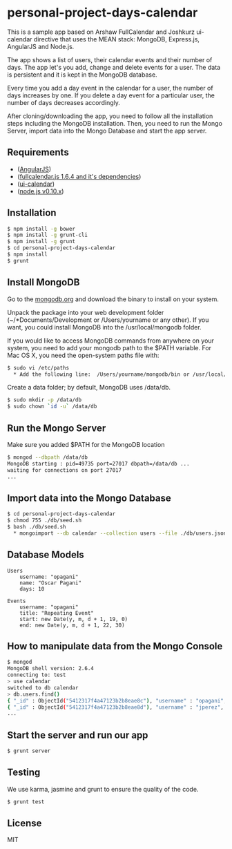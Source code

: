 personal-project-days-calendar
==============================

This is a sample app based on Arshaw FullCalendar and Joshkurz ui-calendar directive that uses the MEAN stack:  MongoDB, Express.js, AngularJS and Node.js.

The app shows a list of users, their calendar events and their number of days.  The app let's you add, change and delete events for a user.  The data is persistent and it is kept in the MongoDB database.

Every time you add a day event in the calendar for a user, the number of days increases by one.  If you delete a day event for a particular user, the number of days decreases accordingly. 

After cloning/downloading the app, you need to follow all the installation steps including the MongoDB installation.  Then, you need to run the Mongo Server, import data into the Mongo Database and start the  app server.

Requirements
------------
- ([AngularJS](http://code.angularjs.org/1.2.23/angular.js))
- ([fullcalendar.js 1.6.4 and it's dependencies](https://github.com/arshaw/fullcalendar/releases/tag/v1.6.4))
- ([ui-calendar](http://angular-ui.github.io/ui-calendar/))
- ([node.js v0.10.x](http://nodejs.org/download/))

Installation
------------

```bash
$ npm install -g bower
$ npm install -g grunt-cli
$ npm install -g grunt
$ cd personal-project-days-calendar
$ npm install
$ grunt
```

Install MongoDB
---------------

Go to the [mongodb.org](http://www.mongodb.org/downloads) and download the binary to install on your system.

Unpack the package into your web development folder (~/*Documents/Development or /Users/yourname or any other). If you want, you could install MongoDB into the /usr/local/mongodb folder.

If you would like to access MongoDB commands from anywhere on your system, you need to add your
mongodb path to the $PATH variable. For Mac OS X, you need the open-system paths file with:

```bash
$ sudo vi /etc/paths
  * Add the following line:  /Users/yourname/mongodb/bin or /usr/local/mongodb/bin
```

Create a data folder; by default, MongoDB uses /data/db.

```bash
$ sudo mkdir -p /data/db
$ sudo chown `id -u` /data/db
```

Run the Mongo Server
--------------------

Make sure you added $PATH for the MongoDB location

```bash
$ mongod --dbpath /data/db
MongoDB starting : pid=49735 port=27017 dbpath=/data/db ...
waiting for connections on port 27017
... 
```

Import data into the Mongo Database
---------------------------------

```bash
$ cd personal-project-days-calendar
$ chmod 755 ./db/seed.sh
$ bash ./db/seed.sh
  * mongoimport --db calendar --collection users --file ./db/users.json --jsonArray
```

Database Models
---------------
```
Users
    username: "opagani"
    name: "Oscar Pagani"
    days: 10
```
```
Events
    username: "opagani"
    title: "Repeating Event"
    start: new Date(y, m, d + 1, 19, 0)
    end: new Date(y, m, d + 1, 22, 30)
```

How to manipulate data from the Mongo Console
---------------------------------------------

```bash
$ mongod
MongoDB shell version: 2.6.4
connecting to: test
> use calendar
switched to db calendar
> db.users.find()
{ "_id" : ObjectId("5412317f4a47123b2b8eae8c"), "username" : "opagani", "name" : "Oscar Pagani", "days" : 0 }
{ "_id" : ObjectId("5412317f4a47123b2b8eae8d"), "username" : "jperez", "name" : "Joe Perez", "days" : 0 }
...
```

Start the server and run our app
--------------------------------

```bash
$ grunt server
```

Testing
-------

We use karma, jasmine and grunt to ensure the quality of the code.

```bash
$ grunt test
```

License
-------

MIT